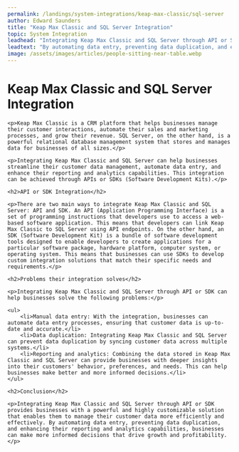 ```yaml
---
permalink: /landings/system-integrations/keap-max-classic/sql-server
author: Edward Saunders
title: "Keap Max Classic and SQL Server Integration"
topic: System Integration
leadhead: "Integrating Keap Max Classic and SQL Server through API or SDK provides businesses with a powerful and highly customizable solution that enables them to manage their customer data more efficiently and effectively"
leadtext: "By automating data entry, preventing data duplication, and enhancing their reporting and analytics capabilities, businesses can make more informed decisions that drive growth and profitability."
image: /assets/images/articles/people-sitting-near-table.webp
---
```

<div class="arttext">	<h1>Keap Max Classic and SQL Server Integration</h1>

	<p>Keap Max Classic is a CRM platform that helps businesses manage their customer interactions, automate their sales and marketing processes, and grow their revenue. SQL Server, on the other hand, is a powerful relational database management system that stores and manages data for businesses of all sizes.</p>

	<p>Integrating Keap Max Classic and SQL Server can help businesses streamline their customer data management, automate data entry, and enhance their reporting and analytics capabilities. This integration can be achieved through APIs or SDKs (Software Development Kits).</p>

	<h2>API or SDK Integration</h2>

	<p>There are two main ways to integrate Keap Max Classic and SQL Server: API and SDK. An API (Application Programming Interface) is a set of programming instructions that developers use to access a web-based software application. This means that developers can link Keap Max Classic to SQL Server using API endpoints. On the other hand, an SDK (Software Development Kit) is a bundle of software development tools designed to enable developers to create applications for a particular software package, hardware platform, computer system, or operating system. This means that businesses can use SDKs to develop custom integration solutions that match their specific needs and requirements.</p>

	<h2>Problems their integration solves</h2>

	<p>Integrating Keap Max Classic and SQL Server through API or SDK can help businesses solve the following problems:</p>

	<ul>
		<li>Manual data entry: With the integration, businesses can automate data entry processes, ensuring that customer data is up-to-date and accurate.</li>
		<li>Data duplication: Integrating Keap Max Classic and SQL Server can prevent data duplication by syncing customer data across multiple systems.</li>
		<li>Reporting and analytics: Combining the data stored in Keap Max Classic and SQL Server can provide businesses with deeper insights into their customers' behavior, preferences, and needs. This can help businesses make better and more informed decisions.</li>
	</ul>

	<h2>Conclusion</h2>

	<p>Integrating Keap Max Classic and SQL Server through API or SDK provides businesses with a powerful and highly customizable solution that enables them to manage their customer data more efficiently and effectively. By automating data entry, preventing data duplication, and enhancing their reporting and analytics capabilities, businesses can make more informed decisions that drive growth and profitability.</p>

</div>